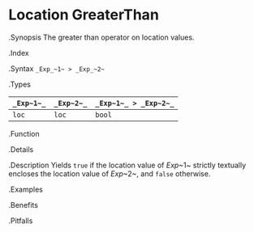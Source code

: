 # Location GreaterThan

.Synopsis
The greater than operator on location values.

.Index
>

.Syntax
`_Exp_~1~ > _Exp_~2~`

.Types


| `_Exp~1~_` | `_Exp~2~_` | `_Exp~1~_ > _Exp~2~_`  |
| --- | --- | --- |
| `loc`     |  `loc`    | `bool`                |


.Function

.Details

.Description
Yields `true` if the location value of _Exp_~1~ strictly textually encloses
the location value of _Exp_~2~, and `false` otherwise.

.Examples

.Benefits

.Pitfalls

